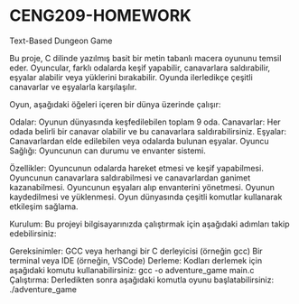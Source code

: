 # CENG209-HOMEWORK

Text-Based Dungeon Game

Bu proje, C dilinde yazılmış basit bir metin tabanlı macera oyununu temsil eder. Oyuncular, farklı odalarda keşif yapabilir, canavarlara saldırabilir, eşyalar alabilir veya yüklerini bırakabilir. Oyunda ilerledikçe çeşitli canavarlar ve eşyalarla karşılaşılır.

Oyun, aşağıdaki öğeleri içeren bir dünya üzerinde çalışır:

Odalar: Oyunun dünyasında keşfedilebilen toplam 9 oda.
Canavarlar: Her odada belirli bir canavar olabilir ve bu canavarlara saldırabilirsiniz.
Eşyalar: Canavarlardan elde edilebilen veya odalarda bulunan eşyalar.
Oyuncu Sağlığı: Oyuncunun can durumu ve envanter sistemi.

Özellikler:
Oyuncunun odalarda hareket etmesi ve keşif yapabilmesi.
Oyuncunun canavarlara saldırabilmesi ve canavarlardan ganimet kazanabilmesi.
Oyuncunun eşyaları alıp envanterini yönetmesi.
Oyunun kaydedilmesi ve yüklenmesi.
Oyun dünyasında çeşitli komutlar kullanarak etkileşim sağlama.

Kurulum:
Bu projeyi bilgisayarınızda çalıştırmak için aşağıdaki adımları takip edebilirsiniz:

Gereksinimler:
GCC veya herhangi bir C derleyicisi (örneğin gcc)
Bir terminal veya IDE (örneğin, VSCode)
Derleme:
Kodları derlemek için aşağıdaki komutu kullanabilirsiniz:
        gcc -o adventure_game main.c  
Çalıştırma:
Derledikten sonra aşağıdaki komutla oyunu başlatabilirsiniz:
      ./adventure_game  
